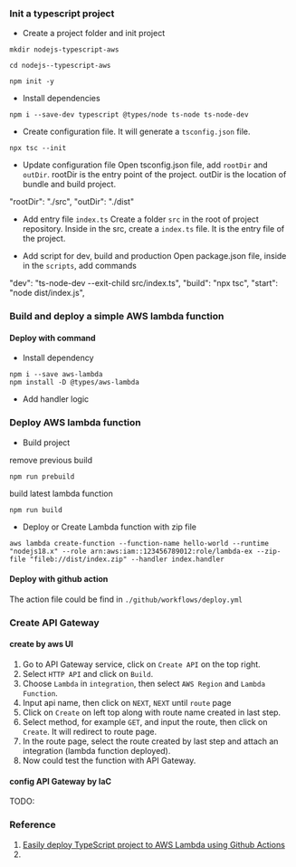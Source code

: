 ### Init a typescript project

- Create a project folder and init project

```shell
mkdir nodejs-typescript-aws

cd nodejs--typescript-aws

npm init -y
```

- Install dependencies

```shell
npm i --save-dev typescript @types/node ts-node ts-node-dev
```

- Create configuration file. It will generate a `tsconfig.json` file.

```
npx tsc --init

```

- Update configuration file
  Open tsconfig.json file, add `rootDir` and `outDir`. rootDir is the entry point of the project. outDir is the location of bundle and build project.

"rootDir": "./src",
"outDir": "./dist"

- Add entry file `index.ts`
  Create a folder `src` in the root of project repository. Inside in the src, create a `index.ts` file. It is the entry file of the project.

- Add script for dev, build and production
  Open package.json file, inside in the `scripts`, add commands

"dev": "ts-node-dev --exit-child src/index.ts",
"build": "npx tsc",
"start": "node dist/index.js",

### Build and deploy a simple AWS lambda function

#### Deploy with command

- Install dependency

```shell
npm i --save aws-lambda
npm install -D @types/aws-lambda
```

- Add handler logic

### Deploy AWS lambda function

- Build project

remove previous build

```shell
npm run prebuild
```

build latest lambda function

```shell
npm run build
```

- Deploy or Create Lambda function with zip file

```shell
aws lambda create-function --function-name hello-world --runtime "nodejs18.x" --role arn:aws:iam::123456789012:role/lambda-ex --zip-file "fileb://dist/index.zip" --handler index.handler

```

#### Deploy with github action

<!-- TODO: the configuration is not correct at the moment -->

The action file could be find in `./github/workflows/deploy.yml`

### Create API Gateway

#### create by aws UI

1. Go to API Gateway service, click on `Create API` on the top right.
2. Select `HTTP API` and click on `Build`.
3. Choose `Lambda` in `integration`, then select `AWS Region` and `Lambda Function`.
4. Input api name, then click on `NEXT`, `NEXT` until `route` page
5. Click on `Create` on left top along with route name created in last step.
6. Select method, for example `GET`, and input the route, then click on `Create`. It will redirect to route page.
7. In the route page, select the route created by last step and attach an integration (lambda function deployed).
8. Now could test the function with API Gateway.

#### config API Gateway by IaC

TODO:

### Reference

1. [Easily deploy TypeScript project to AWS Lambda using Github Actions](https://medium.com/aspecto/easily-deploy-typescript-project-to-aws-lambda-using-github-actions-5830c1cc3997)
2.
